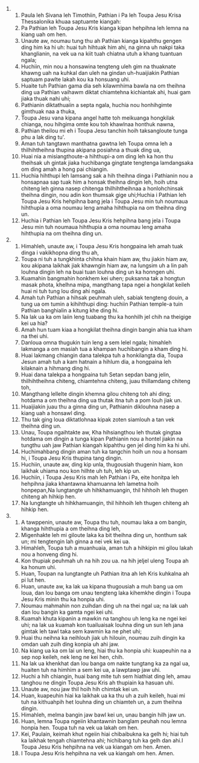 <ol>
  <li>
    <ol>
      <li>Paula leh Sivana leh Timothiin, Pathian i Pa leh Toupa Jesu Krisa Thessalonika khuaa saptuamte kiangah:</li>
      <li>Pa Pathian leh Toupa Jesu Kris kianga kipan hehpihna leh lemna na kiang uah om hen.</li>
      <li>Unaute aw, noumau tung thu ah Pathian kianga kipahthu gengen ding him ka hi uh: huai tuh hihtuak him ahi, na ginna uh nakpi taka khanglianin, na vek ua na kiit tuah chiatna utuh a khang tuantuan ngala;</li>
      <li>Huchiin, min nou a honsawina tengteng uleh gim na thuaknate khawng uah na kuhkal dan uleh na gindan uh-huaijiakin Pathian saptuam pawlte lakah kou ka honsuang uhi.</li>
      <li>Huaite tuh Pathian gama dia seh kilawmhima bawla na om theihna ding ua Pathian vaihawm diktat chiamtehna kichiantak ahi, huai gam jiaka thuak nahi uhi;</li>
      <li>Pathianin diktathuaiin a septa ngala, huchia nou honhihgimte gimthuak naa a thuka,</li>
      <li>Toupa Jesu vana kipana angel hatte toh meikuanga hongkilak chianga, nou hihgima omte kou toh khawlnaa honthuk nawna,</li>
      <li>Pathian theilou mi eh i Toupa Jesu tanchin hoih taksangloute tunga phu a lak ding tu'.</li>
      <li>Aman tuh tangtawn manthatna gawtna leh Toupa omna leh a thilhihtheihna thupina akipana posiahna a thuak ding ua,</li>
      <li>Huai nia a misiangthoute-a hihthupi-a om ding leh ka hon thu theihsak uh gintak jiaka huchibanga gingtate tengtenga lamdangsaka om ding amah a hong pai chiangin.</li>
      <li>Huchia hihthupi leh lamsang sak a hih theihna dinga i Pathianin nou a honsapnaa sap tuak him a honsak theihna dingin leh, hoih utna chiteng leh ginna nasep chitenga thilhihtheihnaa a honlohchinsak theihna dingin, nou adin kon thumsak gige uhi;Huchia i Pathian leh Toupa Jesu Kris hehpihna bang jela i Toupa Jesu min tuh noumaua hihthupia a oma noumau leng amaha hihthupia na om theihna ding un.</li>
      <li>Huchia i Pathian leh Toupa Jesu Kris hehpihna bang jela i Toupa Jesu min tuh noumaua hihthupia a oma noumau leng amaha hihthupia na om theihna ding un.</li>
    </ol>
  </li>
  <li>
    <ol>
      <li>Himahleh, unaute aw, i Toupa Jesu Kris hongpaina leh amah tuak dinga i vakikhopna ding thu ah,</li>
      <li>Toupa ni tuh a tungkhinta chihna khain hiam aw, thu jiakin hiam aw, kou akipana laikhak jiak khawngin hiam aw, na lungsim uh a lin pah louhna dingin leh na buai tuan louhna ding un ka honngen uhi.</li>
      <li>Kuamahin bangmahin honkhem kei uhen; puksanna tak a hongtun masak phota, khelhna mipa, mangthang tapa ngei a hongkilat keileh huai ni tuh tung lou ding ahi ngala.</li>
      <li>Amah tuh Pathian a hihsak peuhmah uleh, sabiak tengteng douin, a tung ua om tumin a kihihthupi ding: huchiin Pathian temple-a tuin Pathian banghialin a kitung khe ding hi.</li>
      <li>Na lak ua ka om laiin leng tuabang thu ka honhilh jel chih na theigige kei ua hia?</li>
      <li>Amah hun tuam kiaa a hongkilat theihna dingin bangin ahia tua kham na thei uhi.</li>
      <li>Danloua omna thugukin tuin leng a sem lelel ngala; himahleh lakmanga a om masiah tua a khampan huchibangin a kham ding hi.</li>
      <li>Huai lakmang chiangin dana talekpa tuh a honkilangta dia, Toupa Jesun amah tuh a kam hatnain a hihlum dia, a hongpaina leh kilaknain a hihmang ding hi.</li>
      <li>Huai dana talekpa a hongpaina tuh Setan sepdan bang jelin, thilhihtheihna chiteng, chiamtehna chiteng, juau thillamdang chiteng toh,</li>
      <li>Mangthang lellelte dingin khemna gilou chiteng toh ahi ding; hotdama a om theihna ding ua thutak itna tuh a pom louh jiak un.</li>
      <li>Huaijiakin juau thu a ginna ding un, Pathianin diklouhna nasep a kiang uah a honsawl ding.</li>
      <li>Thu tak ging loua diktatlohnaa kipak zoten siamlouh a tan vek theihna ding un.</li>
      <li>Unau, Toupa ngaihtakte aw, Kha hihsiangthou leh thutak gingtaa hotdama om dingin a tunga kipan Pathianin nou a hontel jiakin na tungthu uah jaw Pathian kiangah kipahthu gen jel ding him ka hi uhi.</li>
      <li>Huchimahbang dingin aman tuh ka tangchin hoih un nou a honsam hi, i Toupa Jesu Kris thupina tang dingin.</li>
      <li>Huchiin, unaute aw, ding kip unla, thugousiah thugenin hiam, kon laikhak uhiama nou kon hilhte uh tuh, leh kip un.</li>
      <li>Huchiin, i Toupa Jesu Kris mah leh Pathian i Pa, eite honitpa leh hehpihna jiaka khantawna khamuanna leh lametna hoih honpepan,Na lungtangte uh hihkhamuangin, thil hihhoih leh thugen chiteng ah hihkip hen.</li>
      <li>Na lungtangte uh hihkhamuangin, thil hihhoih leh thugen chiteng ah hihkip hen.</li>
    </ol>
  </li>
  <li>
    <ol>
      <li>A tawppenin, unaute aw, Toupa thu tuh, noumau laka a om bangin, khanga hihthupia a om theihna ding leh,</li>
      <li>Migenhakte leh mi giloute laka ka bit theihna ding un, honthum sak un; mi tengtengin lah ginna a nei vek kei ua.</li>
      <li>Himahleh, Toupa tuh a muanhuaia, aman tuh a hihkipin mi gilou lakah nou a honveng ding hi.</li>
      <li>Kon thupiak peuhmah uh na hih zou ua. na hih jeljel uleng Toupa ah ka honum uhi.</li>
      <li>Huan, Toupan na lungtangte uh Pathian itna ah leh Kris kuhkalna ah pi lut hen.</li>
      <li>Huan, unaute aw, ka lak ua kipana thugousiah a muh bang ua om loua, dan lou banga om unau tengteng laka kihemkhe dingin i Toupa Jesu Kris minin thu ka honpia uhi.</li>
      <li>Noumau mahmahin non zuihdan ding uh na thei ngal ua; na lak uah dan lou bangin ka gamta ngei kei uhi.</li>
      <li>Kuamah khuta kipanin a mawkin na tanghou uh leng ka ne ngei kei uhi; na lak ua kuamah kon tuailuaisak louhna ding un sun leh jana gimtak leh tawl taka sem kawmin ka ne phet uhi;</li>
      <li>Huai thu neihna ka neihlouh jiak uh hilouin, noumau zuih dingin ka omdan uah zuih ding konpia uh ahi jaw.</li>
      <li>Na kiang ua ka om lai un leng, hiai thu ka honpia uhi: kuapeuhin na a sep nop keileh, nek leng ne kei hen, chih.</li>
      <li>Na lak ua khenkhat dan lou banga om nakte tungtang ka za ngal ua, huaiten tuh na himhim a sem kei ua, a lawptawp jaw uhi.</li>
      <li>Huchi a hih chiangin, huai bang mite tuh sem hiathiat ding leh, amau tanghou ne dingin Toupa Jesu Kris ah thupiain ka hasuan uhi.</li>
      <li>Unaute aw, nou jaw thil hoih hih chimtak kei un.</li>
      <li>Huan, kuapeuhin hiai ka laikhak ua ka thu uh a zuih keileh, huai mi tuh na kithuahpih het louhna ding un chiamteh un, a zum theihna dingin.</li>
      <li>Himahleh, melma bangin jaw bawl kei un, unau bangin hilh jaw un.</li>
      <li>Huan, lemna Toupa ngeiin khantawnin banglam peuhah nou lemna honpia hen. Toupa tuh na vek ua lakah om hen.</li>
      <li>Kei, Paulain, keimah khut ngeiin hiai chibaibukna ka gelh hi; hiai tuh ka laikhak tengah chiamtehna ahi; hichibang tuh ka gelh dan ahi.I Toupa Jesu Kris hehpihna na vek ua kiangah om hen. Amen.</li>
      <li>I Toupa Jesu Kris hehpihna na vek ua kiangah om hen. Amen.</li>
    </ol>
  </li>
</ol>